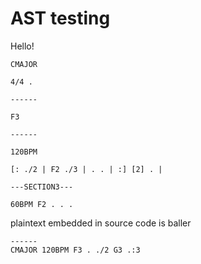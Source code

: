 # AST testing

Hello!

```regolith
CMAJOR

4/4 .

------

F3

------

120BPM

[: ./2 | F2 ./3 | . . | :] [2] . |

---SECTION3---

60BPM F2 . . .

```

plaintext embedded in source code is baller

```regolith
------
CMAJOR 120BPM F3 . ./2 G3 .:3
```